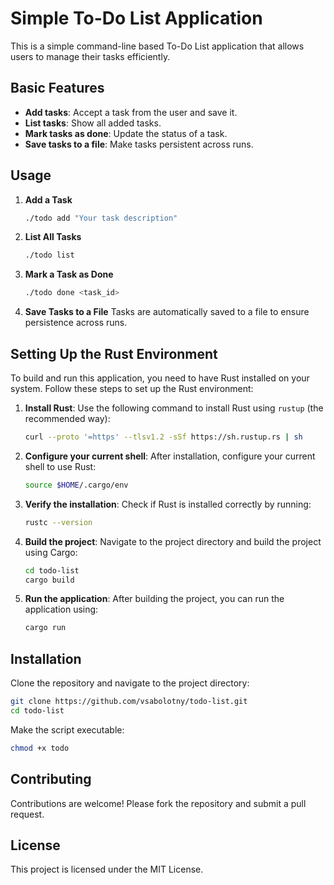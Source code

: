 # Simple To-Do List Application

This is a simple command-line based To-Do List application that allows users to manage their tasks efficiently.

## Basic Features

- **Add tasks**: Accept a task from the user and save it.
- **List tasks**: Show all added tasks.
- **Mark tasks as done**: Update the status of a task.
- **Save tasks to a file**: Make tasks persistent across runs.

## Usage

1. **Add a Task**
    ```sh
    ./todo add "Your task description"
    ```

2. **List All Tasks**
    ```sh
    ./todo list
    ```

3. **Mark a Task as Done**
    ```sh
    ./todo done <task_id>
    ```

4. **Save Tasks to a File**
    Tasks are automatically saved to a file to ensure persistence across runs.

## Setting Up the Rust Environment

To build and run this application, you need to have Rust installed on your system. Follow these steps to set up the Rust environment:

1. **Install Rust**: Use the following command to install Rust using `rustup` (the recommended way):
    ```sh
    curl --proto '=https' --tlsv1.2 -sSf https://sh.rustup.rs | sh
    ```

2. **Configure your current shell**: After installation, configure your current shell to use Rust:
    ```sh
    source $HOME/.cargo/env
    ```

3. **Verify the installation**: Check if Rust is installed correctly by running:
    ```sh
    rustc --version
    ```

4. **Build the project**: Navigate to the project directory and build the project using Cargo:
    ```sh
    cd todo-list
    cargo build
    ```

5. **Run the application**: After building the project, you can run the application using:
    ```sh
    cargo run
    ```
    
## Installation

Clone the repository and navigate to the project directory:
```sh
git clone https://github.com/vsabolotny/todo-list.git
cd todo-list
```

Make the script executable:
```sh
chmod +x todo
```

## Contributing

Contributions are welcome! Please fork the repository and submit a pull request.

## License

This project is licensed under the MIT License.
